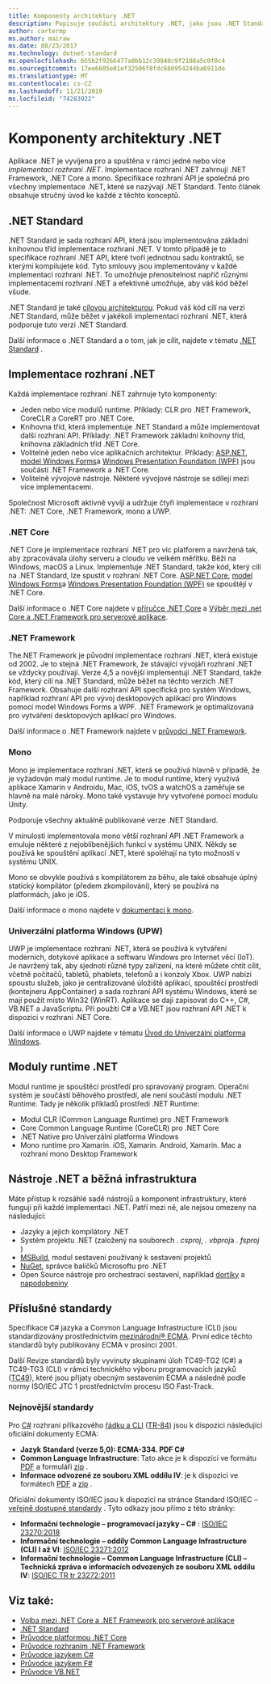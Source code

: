 ```yaml
---
title: Komponenty architektury .NET
description: Popisuje součásti architektury .NET, jako jsou .NET Standard, implementace .NET, moduly runtime .NET a nástroje.
author: cartermp
ms.author: mairaw
ms.date: 08/23/2017
ms.technology: dotnet-standard
ms.openlocfilehash: b55b2f9266477a0bb12c39840c9f2108a5c0f0c4
ms.sourcegitcommit: 17ee6605e01ef32506f8fdc686954244ba6911de
ms.translationtype: MT
ms.contentlocale: cs-CZ
ms.lasthandoff: 11/21/2019
ms.locfileid: "74283922"
---
```

# <a name="net-architectural-components"></a>Komponenty architektury .NET

Aplikace .NET je vyvíjena pro a spuštěna v rámci jedné nebo více *implementací rozhraní .NET*.  Implementace rozhraní .NET zahrnují .NET Framework, .NET Core a mono. Specifikace rozhraní API je společná pro všechny implementace .NET, které se nazývají .NET Standard. Tento článek obsahuje stručný úvod ke každé z těchto konceptů.

## <a name="net-standard"></a>.NET Standard

.NET Standard je sada rozhraní API, která jsou implementována základní knihovnou tříd implementace rozhraní .NET. V tomto případě je to specifikace rozhraní .NET API, které tvoří jednotnou sadu kontraktů, se kterými kompilujete kód. Tyto smlouvy jsou implementovány v každé implementaci rozhraní .NET. To umožňuje přenositelnost napříč různými implementacemi rozhraní .NET a efektivně umožňuje, aby váš kód běžel všude.

.NET Standard je také [cílovou architekturou](glossary.md#target-framework). Pokud váš kód cílí na verzi .NET Standard, může běžet v jakékoli implementaci rozhraní .NET, která podporuje tuto verzi .NET Standard.

Další informace o .NET Standard a o tom, jak je cílit, najdete v tématu [.NET Standard](net-standard.md) .

## <a name="net-implementations"></a>Implementace rozhraní .NET

Každá implementace rozhraní .NET zahrnuje tyto komponenty:

- Jeden nebo více modulů runtime. Příklady: CLR pro .NET Framework, CoreCLR a CoreRT pro .NET Core.
- Knihovna tříd, která implementuje .NET Standard a může implementovat další rozhraní API. Příklady: .NET Framework základní knihovny tříd, knihovna základních tříd .NET Core.
- Volitelně jeden nebo více aplikačních architektur. Příklady: [ASP.NET](https://www.asp.net/), [model Windows Forms](../framework/winforms/windows-forms-overview.md)a [Windows Presentation Foundation (WPF)](../framework/wpf/index.md) jsou součástí .NET Framework a .NET Core.
- Volitelně vývojové nástroje. Některé vývojové nástroje se sdílejí mezi více implementacemi.

Společnost Microsoft aktivně vyvíjí a udržuje čtyři implementace v rozhraní .NET: .NET Core, .NET Framework, mono a UWP.

### <a name="net-core"></a>.NET Core

.NET Core je implementace rozhraní .NET pro víc platforem a navržená tak, aby zpracovávala úlohy serveru a cloudu ve velkém měřítku. Běží na Windows, macOS a Linux. Implementuje .NET Standard, takže kód, který cílí na .NET Standard, lze spustit v rozhraní .NET Core. [ASP.NET Core](https://dotnet.microsoft.com/learn/aspnet/what-is-aspnet-core), [model Windows Forms](../framework/winforms/windows-forms-overview.md)a [Windows Presentation Foundation (WPF)](../framework/wpf/index.md) se spouštějí v .NET Core.

Další informace o .NET Core najdete v [příručce .NET Core](../core/index.md) a [Výběr mezi .net Core a .NET Framework pro serverové aplikace](choosing-core-framework-server.md).

### <a name="net-framework"></a>.NET Framework

The.NET Framework je původní implementace rozhraní .NET, která existuje od 2002. Je to stejná .NET Framework, že stávající vývojáři rozhraní .NET se vždycky používají. Verze 4,5 a novější implementují .NET Standard, takže kód, který cílí na .NET Standard, může běžet na těchto verzích .NET Framework. Obsahuje další rozhraní API specifická pro systém Windows, například rozhraní API pro vývoj desktopových aplikací pro Windows pomocí model Windows Forms a WPF. .NET Framework je optimalizovaná pro vytváření desktopových aplikací pro Windows.

Další informace o .NET Framework najdete v [průvodci .NET Framework](../framework/index.md).

### <a name="mono"></a>Mono

Mono je implementace rozhraní .NET, která se používá hlavně v případě, že je vyžadován malý modul runtime. Je to modul runtime, který využívá aplikace Xamarin v Androidu, Mac, iOS, tvOS a watchOS a zaměřuje se hlavně na malé nároky. Mono také vystavuje hry vytvořené pomocí modulu Unity.

Podporuje všechny aktuálně publikované verze .NET Standard.

V minulosti implementovala mono větší rozhraní API .NET Framework a emuluje některé z nejoblíbenějších funkcí v systému UNIX. Někdy se používá ke spouštění aplikací .NET, které spoléhají na tyto možnosti v systému UNIX.

Mono se obvykle používá s kompilátorem za běhu, ale také obsahuje úplný statický kompilátor (předem zkompilování), který se používá na platformách, jako je iOS.

Další informace o mono najdete v [dokumentaci k mono](https://www.mono-project.com/docs/).

### <a name="universal-windows-platform-uwp"></a>Univerzální platforma Windows (UPW)

UWP je implementace rozhraní .NET, která se používá k vytváření moderních, dotykové aplikace a softwaru Windows pro Internet věcí (IoT). Je navržený tak, aby sjednotí různé typy zařízení, na které můžete chtít cílit, včetně počítačů, tabletů, phablets, telefonů a i konzoly Xbox. UWP nabízí spoustu služeb, jako je centralizované úložiště aplikací, spouštěcí prostředí (kontejneru AppContainer) a sada rozhraní API systému Windows, které se mají použít místo Win32 (WinRT). Aplikace se dají zapisovat do C++, C#, VB.NET a JavaScriptu. Při použití C# a VB.NET jsou rozhraní API .NET k dispozici v rozhraní .NET Core.

Další informace o UWP najdete v tématu [Úvod do Univerzální platforma Windows](/windows/uwp/get-started/universal-application-platform-guide).

## <a name="net-runtimes"></a>Moduly runtime .NET

Modul runtime je spouštěcí prostředí pro spravovaný program. Operační systém je součástí běhového prostředí, ale není součástí modulu .NET Runtime. Tady je několik příkladů prostředí .NET Runtime:

- Modul CLR (Common Language Runtime) pro .NET Framework
- Core Common Language Runtime (CoreCLR) pro .NET Core
- .NET Native pro Univerzální platforma Windows 
- Mono runtime pro Xamarin. iOS, Xamarin. Android, Xamarin. Mac a rozhraní mono Desktop Framework

## <a name="net-tooling-and-common-infrastructure"></a>Nástroje .NET a běžná infrastruktura

Máte přístup k rozsáhlé sadě nástrojů a komponent infrastruktury, které fungují při každé implementaci .NET. Patří mezi ně, ale nejsou omezeny na následující:

- Jazyky a jejich kompilátory .NET
- Systém projektu .NET (založený na souborech *. csproj*, *. vbproj*a *. fsproj* )
- [MSBuild](/visualstudio/msbuild/msbuild), modul sestavení používaný k sestavení projektů
- [NuGet](/nuget/), správce balíčků Microsoftu pro .NET
- Open Source nástroje pro orchestraci sestavení, například [dortíky](https://cakebuild.net/) a [napodobeniny](https://fake.build/)

## <a name="applicable-standards"></a>Příslušné standardy

Specifikace C# jazyka a Common Language Infrastructure (CLI) jsou standardizovány prostřednictvím [mezinárodní® ECMA](https://www.ecma-international.org/). První edice těchto standardů byly publikovány ECMA v prosinci 2001.

Další Revize standardů byly vyvinuty skupinami úloh TC49-TG2 (C#) a TC49-TG3 (CLI) v rámci technického výboru programovacích jazyků ([TC49](https://www.ecma-international.org/memento/tc49.htm)), které jsou přijaty obecným sestavením ECMA a následně podle normy ISO/IEC JTC 1 prostřednictvím procesu ISO Fast-Track.

### <a name="latest-standards"></a>Nejnovější standardy

Pro [C#](http://www.ecma-international.org/publications/standards/Ecma-334.htm) rozhraní příkazového [řádku a CLI](http://www.ecma-international.org/publications/standards/Ecma-335.htm) ([TR-84](http://www.ecma-international.org/publications/techreports/E-TR-084.htm)) jsou k dispozici následující oficiální dokumenty ECMA:

- **Jazyk Standard (verze 5,0): ECMA-334. PDF C#**  [](https://www.ecma-international.org/publications/files/ECMA-ST/ECMA-334.pdf)
- **Common Language Infrastructure**: Tato akce je k dispozici ve formátu [PDF](https://www.ecma-international.org/publications/files/ECMA-ST/ECMA-335.pdf) a formuláři [zip](https://www.ecma-international.org/publications/files/ECMA-ST/ECMA-335.zip) .
- **Informace odvozené ze souboru XML oddílu IV**: je k dispozici ve formátech [PDF](https://www.ecma-international.org/publications/files/ECMA-TR/ECMA%20TR-084.pdf) a [zip](https://www.ecma-international.org/publications/files/ECMA-TR/TR-084.zip) .
 
Oficiální dokumenty ISO/IEC jsou k dispozici na stránce Standard ISO/IEC – [veřejně dostupné standardy](https://standards.iso.org/ittf/PubliclyAvailableStandards/) . Tyto odkazy jsou přímo z této stránky:

- **Informační technologie – programovací jazyky – C#** : [ISO/IEC 23270:2018](https://standards.iso.org/ittf/PubliclyAvailableStandards/c075178_ISO_IEC_23270_2018.zip)
- **Informační technologie – oddíly Common Language Infrastructure (CLI) I až VI**: [ISO/IEC 23271:2012](https://standards.iso.org/ittf/PubliclyAvailableStandards/c058046_ISO_IEC_23271_2012(E).zip)
- **Informační technologie – Common Language Infrastructure (CLI) – Technická zpráva o informacích odvozených ze souboru XML oddílu IV**: [ISO/IEC TR tr 23272:2011](https://standards.iso.org/ittf/PubliclyAvailableStandards/c057955_ISO_IEC_TR_23272_2011.zip)

## <a name="see-also"></a>Viz také:

- [Volba mezi .NET Core a .NET Framework pro serverové aplikace](choosing-core-framework-server.md)
- [.NET Standard](net-standard.md)
- [Průvodce platformou .NET Core](../core/index.md)
- [Průvodce rozhraním .NET Framework](../framework/index.md)
- [Průvodce jazykem C#](../csharp/index.yml)
- [Průvodce jazykem F#](../fsharp/index.md)
- [Průvodce VB.NET](../visual-basic/index.md)
